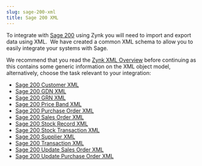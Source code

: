 ```yaml
---
slug: sage-200-xml
title: Sage 200 XML
---
```

To integrate with [Sage 200](sage-200) using Zynk you will need to import and export data using XML.  We have created a common XML schema to allow you to easily integrate your systems with Sage.

We recommend that you read the [Zynk XML Overview](zynk-xml-overview) before continuing as this contains some generic information on the XML object model, alternatively, choose the task relevant to your integration:

 * [Sage 200 Customer XML](sage-200-customer-xml)
 * [Sage 200 GDN XML](sage-200-gdn-xml)
 * [Sage 200 GRN XML](sage-200-grn-xml)
 * [Sage 200 Price Band XML](sage-200-price-band-xml)
 * [Sage 200 Purchase Order XML](sage-200-purchase-order-xml)
 * [Sage 200 Sales Order XML](sage-200-sales-order-xml)
 * [Sage 200 Stock Record XML](sage-200-stock-record-xml)
 * [Sage 200 Stock Transaction XML](sage-200-stock-transaction-xml)
 * [Sage 200 Supplier XML](sage-200-supplier-xml)
 * [Sage 200 Transaction XML](sage-200-transaction-xml)
 * [Sage 200 Update Sales Order XML](sage-200-update-sales-order-xml)
 * [Sage 200 Update Purchase Order XML](sage-200-update-purchase-order-xml)